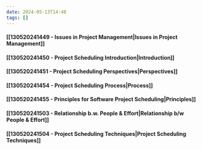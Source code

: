 ```yaml
---
date: 2024-05-13T14:48
tags: []
---
```

#### [[130520241449 - Issues in Project Management|Issues in Project Management]]
#### [[130520241450 - Project Scheduling Introduction|Introduction]]
#### [[130520241451 - Project Scheduling Perspectives|Perspectives]]
#### [[130520241454 - Project Scheduling Process|Process]]
#### [[130520241455 - Principles for Software Project Scheduling|Principles]]
#### [[130520241503 - Relationship b.w. People & Effort|Relationship b/w People & Effort]]
#### [[130520241504 - Project Scheduling Techniques|Project Scheduling Techniques]]